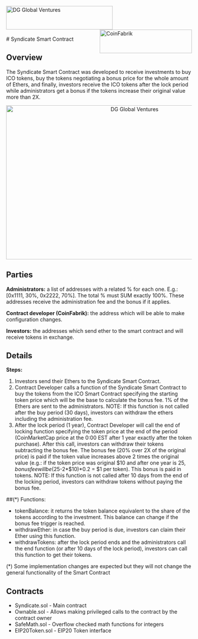 <img src="https://github.com/dggventures/syndicate/blob/master/images/dg-global-ventures.png" 
alt="DG Global Ventures" width="289" height="64" border="0" align="left"/>

<img src="https://github.com/dggventures/syndicate/blob/master/images/coinfabrik.png" 
alt="CoinFabrik" width="250" height="64" border="0" align="right" />
</p>
<br>
</br>
<br>
</br>
# Syndicate Smart Contract

## Overview
The Syndicate Smart Contract was developed to receive investments to buy ICO tokens, buy the tokens negotiating a bonus price for the whole amount of Ethers, and finally, investors receive the ICO tokens after the lock period while administrators get a bonus if the tokens increase their original value more than 2X.
  
<p align="center">
<img src="https://github.com/dggventures/syndicate/blob/master/images/syndicate-workflow.png" 
alt="DG Global Ventures" width="681" height="417" border="0" align="center" margin-left="10%" />
</p>


## Parties
**Administrators:** a list of addresses with a related % for each one. E.g.: [0x1111, 30%, 0x2222, 70%]. The total % must SUM exactly 100%. These addresses receive the administration fee and the bonus if it applies.

**Contract developer (CoinFabrik):** the address which will be able to make configuration changes.

**Investors:** the addresses which send ether to the smart contract and will receive tokens in exchange.

## Details

**Steps:**
1) Investors send their Ethers to the Syndicate Smart Contract.
2) Contract Developer calls a function of the Syndicate Smart Contract to buy the tokens from the ICO Smart Contract specifying the starting token price which will be the base to calculate the bonus fee. 1% of the Ethers are sent to the administrators. 
NOTE: If this function is not called after the buy period (30 days), investors can withdraw the ethers including the administration fee.
3) After the lock period (1 year), Contract Developer will call the end of locking function specifying the token price at the end of the period (CoinMarketCap price at the 0:00 EST after 1 year exactly after the token purchase). After this call, investors can withdraw their tokens subtracting the bonus fee. The bonus fee (20% over 2X of the original price) is paid if the token value increases above 2 times the original value (e.g.: if the token price was original $10 and after one year is $25, bonus fee will be ($25-2*$10)*0.2 = $1 per token). This bonus is paid in tokens. 
NOTE: If this function is not called after 10 days from the end of the locking period, investors can withdraw tokens without paying the bonus fee. 

##(*) Functions:
- tokenBalance: it returns the token balance equivalent to the share of the tokens according to the investment. This balance can change if the bonus fee trigger is reached. 
- withdrawEther: in case the buy period is due, investors can claim their Ether using this function.
- withdrawTokens: after the lock period ends and the administrators call the end function (or after 10 days of the lock period), investors can call this function to get their tokens.

(*) Some implementation changes are expected but they will not change the general functionality of the Smart Contract

## Contracts

+ Syndicate.sol - Main contract
+ Ownable.sol - Allows making privileged calls to the contract by the contract owner
+ SafeMath.sol - Overflow checked math functions for integers
+ EIP20Token.sol - EIP20 Token interface

